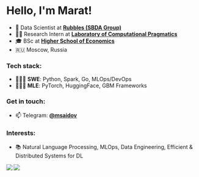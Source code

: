 # Hello, I'm Marat!
- 🔭 Data Scientist at [**Rubbles (SBDA Group)**](https://rubbles.ru/)
- 👨‍🔬 Research Intern at [**Laboratory of Computational Pragmatics**](https://cs.hse.ru/ai/computational-pragmatics/)
- 🎓 BSc at [**Higher School of Economics**](https://www.hse.ru/)
- 🇷🇺 Moscow, Russia

### Tech stack:
- 🧑🏻‍💻 **SWE**: Python, Spark, Go, MLOps/DevOps
- 🧑🏻‍💻 **MLE**: PyTorch, HuggingFace, GBM Frameworks

### Get in touch:
- 📫 Telegram: [**@msaidov**](https://t.me/msaidov)

### Interests:

- 📚 Natural Language Processing, MLOps, Data Engineering, Efficient & Distributed Systems for DL

<a href="https://github.com/MaratSaidov"> 
  <img align="left" src="https://github-readme-stats.vercel.app/api?username=MaratSaidov&show_icons=true&count_private=true&theme=tokyonight&hide_border=true&include_all_commits=true"/> 
   <img align="left" src="https://github-readme-stats.vercel.app/api/top-langs/?username=MaratSaidov&hide_border=true&langs_count=3&theme=tokyonight&hide=java,tex,makefile,html"/>
</a>
